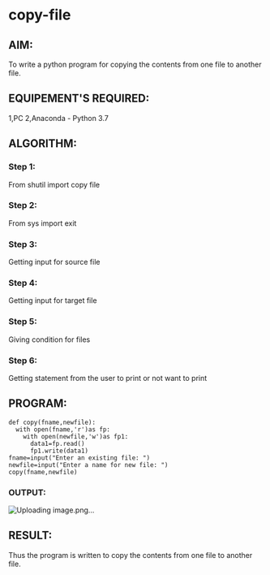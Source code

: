 # copy-file
## AIM:
To write a python program for copying the contents from one file to another file.
## EQUIPEMENT'S REQUIRED: 
1,PC
2,Anaconda - Python 3.7
## ALGORITHM: 
### Step 1:
From shutil import copy file
### Step 2:
From sys import exit
### Step 3:
Getting input for source file
### Step 4:
Getting input for target file
### Step 5:
Giving condition for files
### Step 6:
Getting statement from the user to print or not want to print
## PROGRAM:
```
def copy(fname,newfile):
  with open(fname,'r')as fp:
    with open(newfile,'w')as fp1:
      data1=fp.read()
      fp1.write(data1)
fname=input("Enter an existing file: ")
newfile=input("Enter a name for new file: ")
copy(fname,newfile)
```
### OUTPUT:
![Uploading image.png…]()
## RESULT:
Thus the program is written to copy the contents from one file to another file.
